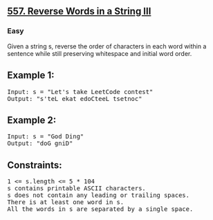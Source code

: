 <h2><a href="https://leetcode.com/problems/reverse-words-in-a-string-iii/">557. Reverse Words in a String III</a></h2><h3>Easy</h3>

<p>Given a string s, reverse the order of characters in each word within a sentence while still preserving whitespace and initial word order.<p>

 

<h2>Example 1:</h1>

<pre>Input: s = "Let's take LeetCode contest"
Output: "s'teL ekat edoCteeL tsetnoc"</pre>

<h2>Example 2:</h2>

<pre>Input: s = "God Ding"
Output: "doG gniD"</pre>
 

<h2>Constraints:</h2>

<pre>1 <= s.length <= 5 * 104
s contains printable ASCII characters.
s does not contain any leading or trailing spaces.
There is at least one word in s.
All the words in s are separated by a single space.</pre>
